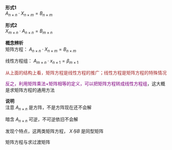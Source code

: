 **形式1**  
$A_{n\times n}\cdot X_{n\times m}  
=B_{n\times m}$  
  
**形式2**  
$X_{m\times n}\cdot A_{n\times n}  
=B_{m\times n}$  
  
**概念辨析**  
矩阵方程： $A_{n\times n}\cdot X_{n\times m}  
=B_{n\times m}$  
  
线性方程组： $A_{m\times n}\cdot x_{n\times 1}  
=\beta_{m\times 1}$  
  
<font color=brown>从上面的结构上看，矩阵方程是线性方程的推广；线性方程是矩阵方程的特殊情况</font>  
  
<font color=purple>反之，利用矩阵乘法+矩阵相等的定义，可以把矩阵方程转成线性方程组</font>，这大概是求矩阵方程的通用方法  
  
**说明**  
注意 $A_{n\times n}$ 是方阵，不是方阵现在还不会解  
  
暗含 $A_{n\times n}$ 可逆，不可逆依旧不会解  
  
发现个特点，这两类矩阵方程， $X与B$ 是同型矩阵  
  
矩阵方程与求过渡矩阵  
